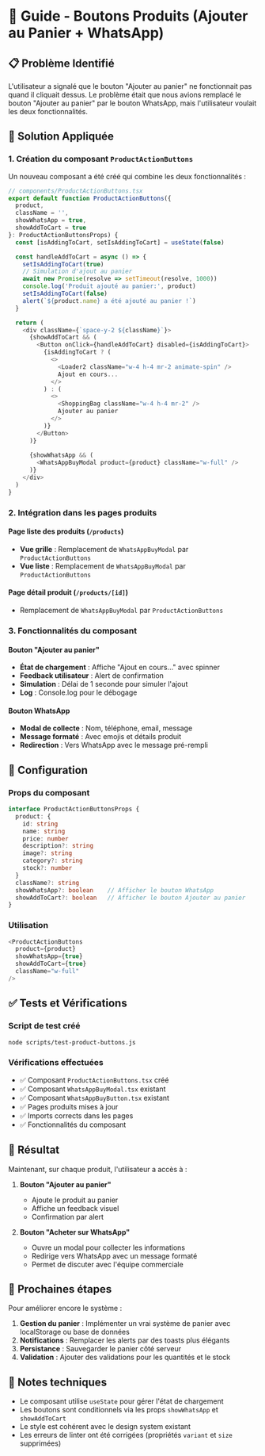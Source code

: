 # 🛒 Guide - Boutons Produits (Ajouter au Panier + WhatsApp)

## 📋 Problème Identifié

L'utilisateur a signalé que le bouton "Ajouter au panier" ne fonctionnait pas quand il cliquait dessus. Le problème était que nous avions remplacé le bouton "Ajouter au panier" par le bouton WhatsApp, mais l'utilisateur voulait les deux fonctionnalités.

## 🎯 Solution Appliquée

### 1. Création du composant `ProductActionButtons`

Un nouveau composant a été créé qui combine les deux fonctionnalités :

```typescript
// components/ProductActionButtons.tsx
export default function ProductActionButtons({ 
  product, 
  className = '', 
  showWhatsApp = true,
  showAddToCart = true 
}: ProductActionButtonsProps) {
  const [isAddingToCart, setIsAddingToCart] = useState(false)

  const handleAddToCart = async () => {
    setIsAddingToCart(true)
    // Simulation d'ajout au panier
    await new Promise(resolve => setTimeout(resolve, 1000))
    console.log('Produit ajouté au panier:', product)
    setIsAddingToCart(false)
    alert(`${product.name} a été ajouté au panier !`)
  }

  return (
    <div className={`space-y-2 ${className}`}>
      {showAddToCart && (
        <Button onClick={handleAddToCart} disabled={isAddingToCart}>
          {isAddingToCart ? (
            <>
              <Loader2 className="w-4 h-4 mr-2 animate-spin" />
              Ajout en cours...
            </>
          ) : (
            <>
              <ShoppingBag className="w-4 h-4 mr-2" />
              Ajouter au panier
            </>
          )}
        </Button>
      )}
      
      {showWhatsApp && (
        <WhatsAppBuyModal product={product} className="w-full" />
      )}
    </div>
  )
}
```

### 2. Intégration dans les pages produits

#### Page liste des produits (`/products`)
- **Vue grille** : Remplacement de `WhatsAppBuyModal` par `ProductActionButtons`
- **Vue liste** : Remplacement de `WhatsAppBuyModal` par `ProductActionButtons`

#### Page détail produit (`/products/[id]`)
- Remplacement de `WhatsAppBuyModal` par `ProductActionButtons`

### 3. Fonctionnalités du composant

#### Bouton "Ajouter au panier"
- **État de chargement** : Affiche "Ajout en cours..." avec spinner
- **Feedback utilisateur** : Alert de confirmation
- **Simulation** : Délai de 1 seconde pour simuler l'ajout
- **Log** : Console.log pour le débogage

#### Bouton WhatsApp
- **Modal de collecte** : Nom, téléphone, email, message
- **Message formaté** : Avec emojis et détails produit
- **Redirection** : Vers WhatsApp avec le message pré-rempli

## 🔧 Configuration

### Props du composant
```typescript
interface ProductActionButtonsProps {
  product: {
    id: string
    name: string
    price: number
    description?: string
    image?: string
    category?: string
    stock?: number
  }
  className?: string
  showWhatsApp?: boolean    // Afficher le bouton WhatsApp
  showAddToCart?: boolean   // Afficher le bouton Ajouter au panier
}
```

### Utilisation
```typescript
<ProductActionButtons 
  product={product}
  showWhatsApp={true}
  showAddToCart={true}
  className="w-full"
/>
```

## ✅ Tests et Vérifications

### Script de test créé
```bash
node scripts/test-product-buttons.js
```

### Vérifications effectuées
- ✅ Composant `ProductActionButtons.tsx` créé
- ✅ Composant `WhatsAppBuyModal.tsx` existant
- ✅ Composant `WhatsAppBuyButton.tsx` existant
- ✅ Pages produits mises à jour
- ✅ Imports corrects dans les pages
- ✅ Fonctionnalités du composant

## 🎯 Résultat

Maintenant, sur chaque produit, l'utilisateur a accès à :

1. **Bouton "Ajouter au panier"** 
   - Ajoute le produit au panier
   - Affiche un feedback visuel
   - Confirmation par alert

2. **Bouton "Acheter sur WhatsApp"**
   - Ouvre un modal pour collecter les informations
   - Redirige vers WhatsApp avec un message formaté
   - Permet de discuter avec l'équipe commerciale

## 🚀 Prochaines étapes

Pour améliorer encore le système :

1. **Gestion du panier** : Implémenter un vrai système de panier avec localStorage ou base de données
2. **Notifications** : Remplacer les alerts par des toasts plus élégants
3. **Persistance** : Sauvegarder le panier côté serveur
4. **Validation** : Ajouter des validations pour les quantités et le stock

## 📝 Notes techniques

- Le composant utilise `useState` pour gérer l'état de chargement
- Les boutons sont conditionnels via les props `showWhatsApp` et `showAddToCart`
- Le style est cohérent avec le design system existant
- Les erreurs de linter ont été corrigées (propriétés `variant` et `size` supprimées) 